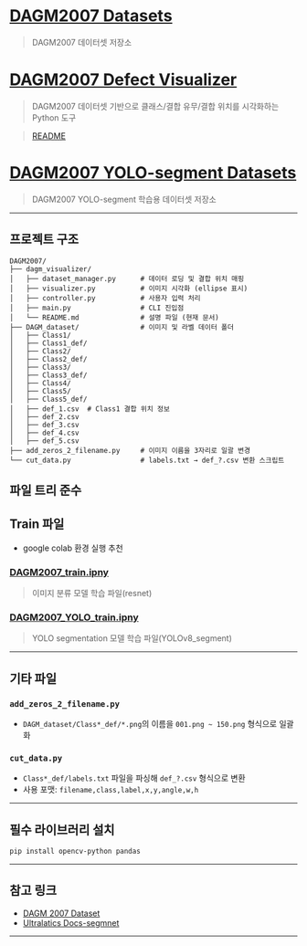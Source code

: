 # [DAGM2007 Datasets](.\DAGM_dataset/)

> DAGM2007 데이터셋 저장소

# [DAGM2007 Defect Visualizer](.\dagm_visualizer/)

> DAGM2007 데이터셋 기반으로 클래스/결합 유무/결합 위치를 시각화하는 Python 도구

>[README](.\dagm_visualizer/README.md)

# [DAGM2007 YOLO-segment Datasets](.\yoloseg_datasets/)

> DAGM2007 YOLO-segment 학습용 데이터셋 저장소

---

## 프로젝트 구조

```
DAGM2007/
├── dagm_visualizer/
│   ├── dataset_manager.py      # 데이터 로딩 및 결합 위치 매핑
│   ├── visualizer.py           # 이미지 시각화 (ellipse 표시)
│   ├── controller.py           # 사용자 입력 처리
│   ├── main.py                 # CLI 진입점
│   └── README.md               # 설명 파일 (현재 문서)
├── DAGM_dataset/               # 이미지 및 라벨 데이터 폴더
│   ├── Class1/
│   ├── Class1_def/
│   ├── Class2/
│   ├── Class2_def/
│   ├── Class3/
│   ├── Class3_def/
│   ├── Class4/
│   ├── Class5/
│   ├── Class5_def/
│   ├── def_1.csv  # Class1 결합 위치 정보
│   ├── def_2.csv
│   ├── def_3.csv
│   ├── def_4.csv
│   ├── def_5.csv
├── add_zeros_2_filename.py     # 이미지 이름을 3자리로 일괄 변경
└── cut_data.py                 # labels.txt → def_?.csv 변환 스크립트
```
**파일 트리 준수**
---

## Train 파일

- google colab 환경 실행 추천

### [DAGM2007_train.ipny](./DAGM2007_train.ipny)

> 이미지 분류 모델 학습 파일(resnet)

### [DAGM2007_YOLO_train.ipny](./DAGM2007_YOLO_train.ipny)

> YOLO segmentation 모델 학습 파일(YOLOv8_segment)

---

## 기타 파일

### `add_zeros_2_filename.py`

* `DAGM_dataset/Class*_def/*.png`의 이름을 `001.png ~ 150.png` 형식으로 일괄화

### `cut_data.py`

* `Class*_def/labels.txt` 파일을 파싱해 `def_?.csv` 형식으로 변환
* 사용 포맷: `filename,class,label,x,y,angle,w,h`

---

## 필수 라이브러리 설치

```bash
pip install opencv-python pandas
```

---

## 참고 링크

* [DAGM 2007 Dataset](https://conferences.mpi-inf.mpg.de/dagm/2007/prizes.html)
* [Ultralatics Docs-segmnet](https://docs.ultralytics.com/ko/tasks/segment/#predict)

---
